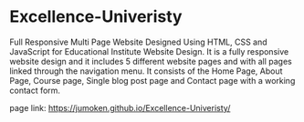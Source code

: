# Excellence-Univeristy
Full Responsive Multi Page Website Designed Using HTML, CSS and JavaScript for Educational Institute Website Design. It is a fully responsive website design and it includes 5 different website pages and with all pages linked through the navigation menu. It consists of the Home Page, About Page, Course page, Single blog post page and Contact page with a working contact form. 

page link: https://jumoken.github.io/Excellence-Univeristy/

